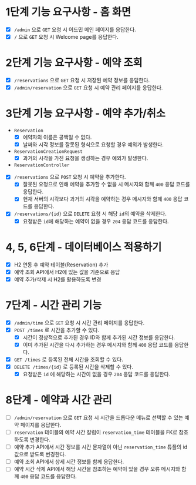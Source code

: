 # 1단계 기능 요구사항 - 홈 화면
- [x] `/admin` 으로 `GET` 요청 시 어드민 메인 페이지를 응답한다.
- [x] `/` 으로 `GET` 요청 시 Welcome page를 응답한다.

# 2단계 기능 요구사항 - 예약 조회
- [x] `/reservations` 으로 `GET` 요청 시 저장된 예약 정보를 응답한다.
- [x] `/admin/reservation` 으로 `GET` 요청 시 예약 관리 페이지를 응답한다.

# 3단계 기능 요구사항 - 예약 추가/취소
- `Reservation`
  - [x] 예약자의 이름은 공백일 수 없다.
  - [x] 날짜와 시각 정보를 잘못된 형식으로 요청할 경우 예외가 발생한다.
- `ReservationCreationRequest`
  - [x] 과거의 시각을 가진 요청을 생성하는 경우 예외가 발생한다.

- `ReservationController`
- [x] `/reservations` 으로 `POST` 요청 시 예약을 추가한다.
  - [x] 잘못된 요청으로 인해 예약을 추가할 수 없을 시 메시지와 함께 `400` 응답 코드를 응답한다.
  - [x] 현재 서버의 시각보다 과거의 시각을 예약하는 경우 메시지와 함께 `400` 응답 코드를 응답한다.
- [x] `/reservations/{id}` 으로 `DELETE` 요청 시 해당 `id`의 예약을 삭제한다.
  - [x] 요청받은 `id`에 해당하는 예약이 없을 경우 `204` 응답 코드를 응답한다.

# 4, 5, 6단계 - 데이터베이스 적용하기
- [x] H2 연동 후 예약 테이블(Reservation) 추가
- [x] 예약 조회 API에서 H2에 있는 값을 기준으로 응답
- [x] 예약 추가/삭제 시 H2를 활용하도록 변경

# 7단계 - 시간 관리 기능
- [x] `/admin/time` 으로 `GET` 요청 시 시간 관리 페이지를 응답한다.
- [x] `POST /times` 로 시간을 추가할 수 있다.
  - [x] 시간이 정상적으로 추가된 경우 ID와 함께 추가된 시간 정보를 응답한다.
  - [x] 이미 추가된 시간을 다시 추가하는 경우 메시지와 함께 `400` 응답 코드를 응답한다.
- [x] `GET /times` 로 등록된 전체 시간을 조회할 수 있다.
- [x] `DELETE /times/{id}` 로 등록된 시간을 삭제할 수 있다.
  - [x] 요청받은 `id` 에 해당하는 시간이 없을 경우 `204` 응답 코드를 응답한다.

# 8단계 - 예약과 시간 관리
- [ ] `/admin/reservation` 으로 `GET` 요청 시 시간을 드롭다운 메뉴로 선택할 수 있는 예약 페이지를 응답한다.
- [ ] `reservation` 테이블의 예약 시간 칼럼이 `reservation_time` 테이블을 FK로 참조하도록 변경한다.
- [ ] 예약 추가 API에서 시간 정보를 시간 문자열이 아닌 `reservation_time` 튜플의 id 값으로 받도록 변경한다.
- [ ] 예약 조회 API에서 상세 시간 정보를 함께 응답한다.
- [ ] 예약 시간 삭제 API에서 해당 시간을 참조하는 예약이 있을 경우 오류 메시지와 함께 `400` 응답 코드를 응답한다.
